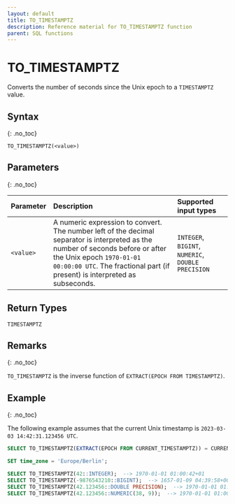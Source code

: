 ```yaml
---
layout: default
title: TO_TIMESTAMPTZ
description: Reference material for TO_TIMESTAMPTZ function
parent: SQL functions
---
```


# TO_TIMESTAMPTZ

Converts the number of seconds since the Unix epoch to a `TIMESTAMPTZ` value.

## Syntax
{: .no_toc}

`TO_TIMESTAMPTZ(<value>)`

## Parameters
{: .no_toc}

| Parameter | Description                         |Supported input types |
| :--------- | :----------------------------------- | :---------------------|
| `<value>`   | A numeric expression to convert. The number left of the decimal separator is interpreted as the number of seconds before or after the Unix epoch `1970-01-01 00:00:00 UTC`. The fractional part (if present) is interpreted as subseconds. | `INTEGER`, `BIGINT`, `NUMERIC`, `DOUBLE PRECISION` |

## Return Types

`TIMESTAMPTZ`

## Remarks
{: .no_toc}

`TO_TIMESTAMPTZ` is the inverse function of `EXTRACT(EPOCH FROM TIMESTAMPTZ)`.

## Example
{: .no_toc}

The following example assumes that the current Unix timestamp is `2023-03-03 14:42:31.123456 UTC`.

```sql
SELECT TO_TIMESTAMPTZ(EXTRACT(EPOCH FROM CURRENT_TIMESTAMPTZ)) = CURRENT_TIMESTAMPTZ;  --> true

SET time_zone = 'Europe/Berlin';

SELECT TO_TIMESTAMPTZ(42::INTEGER);  --> 1970-01-01 01:00:42+01
SELECT TO_TIMESTAMPTZ(-9876543210::BIGINT);  --> 1657-01-09 04:39:58+00:53:28
SELECT TO_TIMESTAMPTZ(42.123456::DOUBLE PRECISION);  --> 1970-01-01 01:00:42.123456+01
SELECT TO_TIMESTAMPTZ(42.123456::NUMERIC(38, 9));  --> 1970-01-01 01:00:42.123456+01
```
